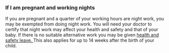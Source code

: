 ###  If I am pregnant and working nights

If you are pregnant and a quarter of your working hours are night work, you
may be exempted from doing night work. You will need your doctor to certify
that night work may affect your health and safety and that of your baby. If
there is no suitable alternative work you may be given [ health and safety
leave.
](http://www.hsa.ie/eng/Workplace_Health/Sensitive_Risk_Groups/Pregnant_at_Work_FAQ_Responses/Pregnant_at_Work_FAQ_Responses.html#hsl2)
This also applies for up to 14 weeks after the birth of your child.

